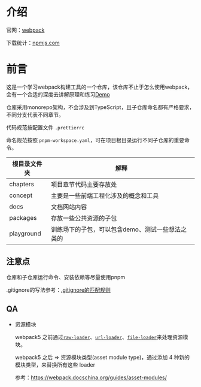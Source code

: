 # 介绍

官网：[webpack](https://www.webpackjs.com/)

下载统计：[npmjs.com](https://www.npmjs.com/package/webpack)

# 前言

这是一个学习webpack构建工具的一个仓库，该仓库不止于怎么使用webpack，会有一个合适的深度去讲解原理和练习[Demo](./../demo/处理图片)

仓库采用monorepo架构，不会涉及到TypeScript，且子仓库命名都有严格要求，不同分支代表不同章节。

代码规范按配置文件 `.prettierrc`

命名规范按照 `pnpm-workspace.yaml`，可在项目根目录运行不同子仓库的重要命令。

| 根目录文件夹 | 解释                                             |
| ------------ | ------------------------------------------------ |
| chapters     | 项目章节代码主要存放处                           |
| concept      | 主要是一些前端工程化涉及的概念和工具             |
| docs         | 文档网站内容                                     |
| packages     | 存放一些公共资源的子包                           |
| playground   | 训练场下的子包，可以包含demo、测试一些想法之类的 |

## 注意点

仓库和子仓库运行命令、安装依赖等尽量使用pnpm

.gitignore的写法参考：[.gitignore的匹配规则](https://www.bilibili.com/video/BV1bTA8ehEKs/?spm_id_from=333.337.search-card.all.click&vd_source=1c6268f99220acd2592c93a3a87cbe31)

## QA

* 资源模块

  webpack5 之前通过[`raw-loader`](https://v4.webpack.js.org/loaders/raw-loader/)、[`url-loader`](https://v4.webpack.js.org/loaders/url-loader/)、[`file-loader`](https://v4.webpack.js.org/loaders/file-loader/)来处理资源模块。

  webpack5 之后 => 资源模块类型(asset module type)，通过添加 4 种新的模块类型，来替换所有这些 loader

  参考：https://webpack.docschina.org/guides/asset-modules/
